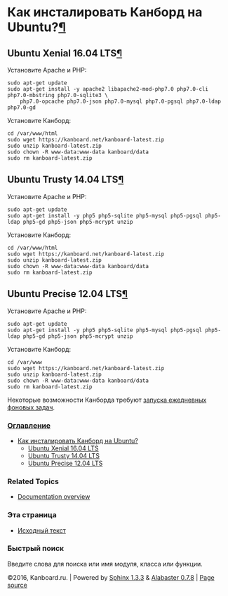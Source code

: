 Как инсталировать Канборд на Ubuntu?[¶](#how-to-install-kanboard-on-ubuntu "Ссылка на этот заголовок")
======================================================================================================

Ubuntu Xenial 16.04 LTS[¶](#ubuntu-xenial-16-04-lts "Ссылка на этот заголовок")
-------------------------------------------------------------------------------

Установите Apache и PHP:

    sudo apt-get update
    sudo apt-get install -y apache2 libapache2-mod-php7.0 php7.0-cli php7.0-mbstring php7.0-sqlite3 \
        php7.0-opcache php7.0-json php7.0-mysql php7.0-pgsql php7.0-ldap php7.0-gd

Установите Канборд:

    cd /var/www/html
    sudo wget https://kanboard.net/kanboard-latest.zip
    sudo unzip kanboard-latest.zip
    sudo chown -R www-data:www-data kanboard/data
    sudo rm kanboard-latest.zip

Ubuntu Trusty 14.04 LTS[¶](#ubuntu-trusty-14-04-lts "Ссылка на этот заголовок")
-------------------------------------------------------------------------------

Установите Apache и PHP:

    sudo apt-get update
    sudo apt-get install -y php5 php5-sqlite php5-mysql php5-pgsql php5-ldap php5-gd php5-json php5-mcrypt unzip

Установите Канборд:

    cd /var/www/html
    sudo wget https://kanboard.net/kanboard-latest.zip
    sudo unzip kanboard-latest.zip
    sudo chown -R www-data:www-data kanboard/data
    sudo rm kanboard-latest.zip

Ubuntu Precise 12.04 LTS[¶](#ubuntu-precise-12-04-lts "Ссылка на этот заголовок")
---------------------------------------------------------------------------------

Установите Apache и PHP:

    sudo apt-get update
    sudo apt-get install -y php5 php5-sqlite php5-mysql php5-pgsql php5-ldap php5-gd php5-json php5-mcrypt unzip

Установите Канборд:

    cd /var/www
    sudo wget https://kanboard.net/kanboard-latest.zip
    sudo unzip kanboard-latest.zip
    sudo chown -R www-data:www-data kanboard/data
    sudo rm kanboard-latest.zip

Некоторые возможности Канборда требуют [запуска ежедневных фоновых
задач](cronjob.html).

### [Оглавление](index.html)

-   [Как инсталировать Канборд на Ubuntu?](#)
    -   [Ubuntu Xenial 16.04 LTS](#ubuntu-xenial-16-04-lts)
    -   [Ubuntu Trusty 14.04 LTS](#ubuntu-trusty-14-04-lts)
    -   [Ubuntu Precise 12.04 LTS](#ubuntu-precise-12-04-lts)

### Related Topics

-   [Documentation overview](index.html)

### Эта страница

-   [Исходный текст](_sources/ubuntu-installation.txt)

### Быстрый поиск

Введите слова для поиска или имя модуля, класса или функции.

©2016, Kanboard.ru. | Powered by [Sphinx 1.3.3](http://sphinx-doc.org/)
& [Alabaster 0.7.8](https://github.com/bitprophet/alabaster) | [Page
source](_sources/ubuntu-installation.txt)
